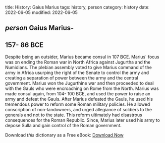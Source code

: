 title: History: Gaius Marius
tags: history, person
category: history
date: 2022-06-05
modified: 2022-06-05

## _person_  Gaius Marius-
  157-
86 BCE
-
Despite being an outsider, Marius
became consul in   107 BCE.
  Marius' focus was on ending the
Roman war in North Africa against Jugurtha and the Numidians.  The
plebian assembly voted to give Marius command of the army in Africa
usurping the right of the Senate to control the army and creating a
separation of power between the army and the central government.
Marius won the Jugurthine war and then proceeded to deal with the
Gauls who were encroaching on Rome from the North.  Marius was made
consul again, from   104-
100 BCE,
 and used the power to raise
an army and defeat the Gauls.  After Marius defeated the Gauls, he used his
tremendous power to reform some Roman military policies.  He allowed
conscription of non-landowners, and urged allegiance of soldiers to the
generals and not to the state.  This reform ultimately had disastrous
consequences for the Roman Republic.   Since, Marius later used his
army to depose Sulla and gain control of the Roman government.


Download *this* dictionary as a Free eBook: [Download Now]({static}static/CairnsHistoryDictionary.pdf)

